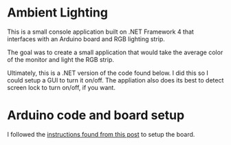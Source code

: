 # Ambient Lighting
This is a small console application built on .NET Framework 4 that interfaces with an Arduino board and RGB lighting strip.  

The goal was to create a small application that would take the average color of the monitor and light the RGB strip.

Ultimately, this is a .NET version of the code found below.  I did this so I could setup a GUI to turn it on/off.  The appliation also does its best
to detect screen lock to turn on/off, if you want.

# Arduino code and board setup
I followed the [instructions found from this post](https://forum.arduino.cc/t/arduino-based-ambilight-for-you-computer/51963) to setup the board.  
